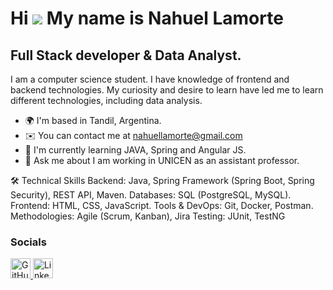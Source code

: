 Hi ![](https://user-images.githubusercontent.com/18350557/176309783-0785949b-9127-417c-8b55-ab5a4333674e.gif) My name is Nahuel Lamorte
=======================================================================================================================================

Full Stack developer & Data Analyst.
------------------------------------

I am a computer science student. I have knowledge of frontend and backend technologies. My curiosity and desire to learn have led me to learn different technologies, including data analysis.

* 🌍  I'm based in Tandil, Argentina.
* ✉️  You can contact me at [nahuellamorte@gmail.com](mailto:nahuellamorte@gmail.com )
* 🧠  I'm currently learning JAVA, Spring and Angular JS.
* 💬  Ask me about I am working in UNICEN as an assistant professor.

🛠️ Technical Skills
Backend: Java, Spring Framework (Spring Boot, Spring Security), REST API, Maven.
Databases: SQL (PostgreSQL, MySQL).
Frontend: HTML, CSS, JavaScript.
Tools & DevOps: Git, Docker, Postman.
Methodologies: Agile (Scrum, Kanban), Jira
Testing: JUnit, TestNG




### Socials

<p align="left"> <a href="https://www.github.com/nahulamorte" target="_blank" rel="noreferrer"> <picture> <source media="(prefers-color-scheme: dark)" srcset="https://raw.githubusercontent.com/danielcranney/readme-generator/main/public/icons/socials/github-dark.svg" /> <source media="(prefers-color-scheme: light)" srcset="https://raw.githubusercontent.com/danielcranney/readme-generator/main/public/icons/socials/github.svg" /> <img src="https://raw.githubusercontent.com/danielcranney/readme-generator/main/public/icons/socials/github.svg" width="32" height="32" alt="GitHub" title="GitHub" /> </picture> </a> <a href="https://www.linkedin.com/in/nahuel-lamorte" target="_blank" rel="noreferrer"> <picture> <source media="(prefers-color-scheme: dark)" srcset="https://raw.githubusercontent.com/danielcranney/readme-generator/main/public/icons/socials/linkedin-dark.svg" /> <source media="(prefers-color-scheme: light)" srcset="https://raw.githubusercontent.com/danielcranney/readme-generator/main/public/icons/socials/linkedin.svg" /> <img src="https://raw.githubusercontent.com/danielcranney/readme-generator/main/public/icons/socials/linkedin.svg" width="32" height="32" alt="LinkedIn" title="LinkedIn" /> </picture> </a></p>
